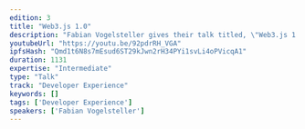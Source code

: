 ```yaml
---
edition: 3
title: "Web3.js 1.0"
description: "Fabian Vogelsteller gives their talk titled, \"Web3.js 1.0\""
youtubeUrl: "https://youtu.be/92pdrRH_VGA"
ipfsHash: "Qmd1t6N8s7mEsud6ST29kJwn2rH34PYi1svLi4oPVicqA1"
duration: 1131
expertise: "Intermediate"
type: "Talk"
track: "Developer Experience"
keywords: []
tags: ['Developer Experience']
speakers: ['Fabian Vogelsteller']
---
```

